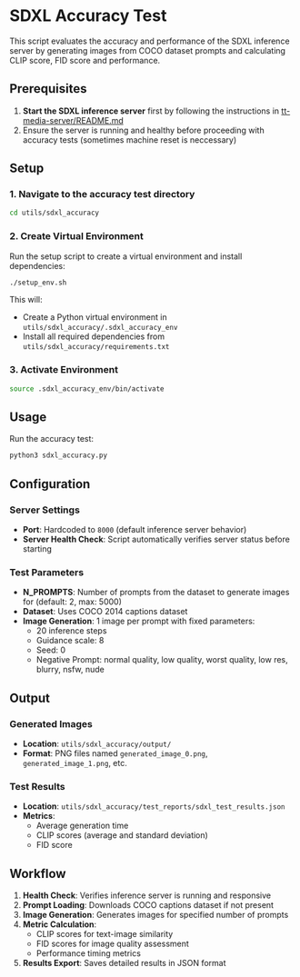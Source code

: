 # SDXL Accuracy Test

This script evaluates the accuracy and performance of the SDXL inference server by generating images from COCO dataset prompts and calculating CLIP score, FID score and performance.

## Prerequisites

1. **Start the SDXL inference server** first by following the instructions in [tt-media-server/README.md](../../tt-media-server/README.md)
2. Ensure the server is running and healthy before proceeding with accuracy tests (sometimes machine reset is neccessary)

## Setup

### 1. Navigate to the accuracy test directory

```bash
cd utils/sdxl_accuracy
```

### 2. Create Virtual Environment

Run the setup script to create a virtual environment and install dependencies:

```bash
./setup_env.sh
```

This will:
- Create a Python virtual environment in `utils/sdxl_accuracy/.sdxl_accuracy_env`
- Install all required dependencies from `utils/sdxl_accuracy/requirements.txt`

### 3. Activate Environment

```bash
source .sdxl_accuracy_env/bin/activate
```

## Usage

Run the accuracy test:

```bash
python3 sdxl_accuracy.py
```

## Configuration

### Server Settings
- **Port**: Hardcoded to `8000` (default inference server behavior)
- **Server Health Check**: Script automatically verifies server status before starting

### Test Parameters
- **N_PROMPTS**: Number of prompts from the dataset to generate images for (default: 2, max: 5000)
- **Dataset**: Uses COCO 2014 captions dataset
- **Image Generation**: 1 image per prompt with fixed parameters:
  - 20 inference steps
  - Guidance scale: 8
  - Seed: 0
  - Negative Prompt: normal quality, low quality, worst quality, low res, blurry, nsfw, nude

## Output

### Generated Images
- **Location**: `utils/sdxl_accuracy/output/`
- **Format**: PNG files named `generated_image_0.png`, `generated_image_1.png`, etc.

### Test Results
- **Location**: `utils/sdxl_accuracy/test_reports/sdxl_test_results.json`
- **Metrics**:
  - Average generation time
  - CLIP scores (average and standard deviation)
  - FID score

## Workflow

1. **Health Check**: Verifies inference server is running and responsive
2. **Prompt Loading**: Downloads COCO captions dataset if not present
3. **Image Generation**: Generates images for specified number of prompts
4. **Metric Calculation**: 
   - CLIP scores for text-image similarity
   - FID scores for image quality assessment
   - Performance timing metrics
5. **Results Export**: Saves detailed results in JSON format
